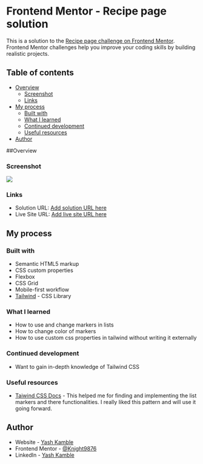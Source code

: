 # Frontend Mentor - Recipe page solution

This is a solution to the [Recipe page challenge on Frontend Mentor](https://www.frontendmentor.io/challenges/recipe-page-KiTsR8QQKm). Frontend Mentor challenges help you improve your coding skills by building realistic projects. 

## Table of contents

- [Overview](#overview)
  - [Screenshot](#screenshot)
  - [Links](#links)
- [My process](#my-process)
  - [Built with](#built-with)
  - [What I learned](#what-i-learned)
  - [Continued development](#continued-development)
  - [Useful resources](#useful-resources)
- [Author](#author)

##Overview

### Screenshot

![](./Desktop.jpeg)

### Links

- Solution URL: [Add solution URL here](https://github.com/Knight9876/recipe-page)
- Live Site URL: [Add live site URL here](https://recipe-page-using-tailwind.netlify.app)

## My process

### Built with

- Semantic HTML5 markup
- CSS custom properties
- Flexbox
- CSS Grid
- Mobile-first workflow
- [Tailwind](https://tailwindcss.com) - CSS Library

### What I learned

- How to use and change markers in lists
- How to change color of markers
- How to use custom css properties in tailwind without writing it externally

### Continued development

- Want to gain in-depth knowledge of Tailwind CSS

### Useful resources

- [Taiwind CSS Docs](https://tailwindcss.com/docs) - This helped me for finding and implementing the list markers and there functionalities. I really liked this pattern and will use it going forward.

## Author

- Website - [Yash Kamble](https://yashkamble.netlify.app/)
- Frontend Mentor - [@Knight9876](https://www.frontendmentor.io/profile/Knight9876)
- LinkedIn - [Yash Kamble](https://www.linkedin.com/in/yash-kamble-7ba040245/)
